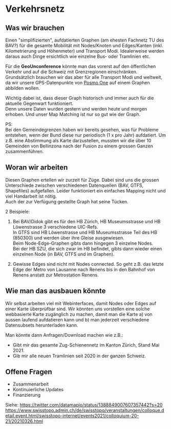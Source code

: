 # Verkehrsnetz

## Was wir brauchen

Einen "simplifizierten", aufdatierten Graphen (am ehesten Fachnetz TU des BAV?) für die gesamte Mobilität mit Nodes/Knoten und Edges/Kanten (inkl. Kilometrierung und Höhenmeter) und Transport Modi. Idealerweise werden daraus auch Dinge ersichtlich wie einzelne Bus- oder Tramlinien etc.       

Für die **GeoUnconference** könnte man das vorerst auf den öffentlichen Verkehr und auf die Schweiz mit Grenzregionen einschränken.      
Grundsätzlich brauchen wir das aber für alle Transport Modi und weltweit, da wir unsere GPS-Datenpunkte von [Posmo One](https://datamap.io/) auf einem Graphen abbilden wollen.
                 
Wichtig dabei ist, dass dieser Graph historisch und immer auch für die aktuelle Gegenwart funktioniert.              
Denn unsere Daten wurden gestern und werden heute und morgen erhoben. Und unser Map Matching ist nur so gut wie der Graph.

PS:       
Bei den Gemeindegrenzen haben wir bereits gesehen, was für Probleme entstehen, wenn der Bund diese nur periodisch (1 x pro Jahr) aufdatiert. Um z.B. eine Abstimmung als Karte darzustellen, mussten wir die über 10 Gemeinden von Bellinzona nach der Fusion zu einem grossen Ganzen zusammenführen.   
      

## Woran wir arbeiten

Diesen Graphen ertellen wir zurzeit für Züge. Dabei sind uns die grossen Unterschiede zwischen verschiedenen Datenquellen (BAV, GTFS, Shapefiles) aufgefallen. 
Leider funktioniert ein einfaches Mapping nicht und viel Handarbeit ist nötig.      
Auch der zur Verfügung gestellte Graph hat seine Tücken.         

2 Beispiele:        
1. Bei BAV/Didok gibt es für den HB Zürich, HB Museumsstrasse und HB Löwenstrasse 3 verschiedene UIC-Refs.       
In GTFS sind HB Löwenstrasse und HB Museumsstrasse Teil des HB (850300) und werden über ihre Gleise ausgewiesen.     
Beim Node-Edge-Graphen gibts dann hingegen 3 einzelne Nodes.         
Bei der HB SZU, die sich zwar im HB befindet, gibts dann wieder einen einzelnen Node (in BAV, GTFS und im Graphen).      
      
2. Gewisse Edges sind nicht mit Nodes connected. So geht z.B. das letzte Edge der Metro von Lausanne nach Renens bis in den Bahnhof von Renens anstatt zur Metrostation Renens.  


## Wie man das ausbauen könnte

Wir selbst arbeiten viel mit Webinterfaces, damit Nodes oder Edges auf einer Karte überprüfbar sind. 
Wir könnten uns vorstellen eine solche webbasierte Karte zugänglich zu machen, damit man die Karte 
a) von aussen laufend aufdatieren kann und b) man jederzeit verschiedene Datensubsets herunterladen kann.               

Man könnte dann Anfragen/Download machen wie z.B.: 
- Gibt mir das gesamte Zug-Schienennetz im Kanton Zürich, Stand Mai 2021. 
- Gib mir alle neuen Tramlinien seit 2020 in der ganzen Schweiz. 


## Offene Fragen
- Zusammenarbeit
- Kontinuierliche Updates
- Finanzierung





Siehe:
https://twitter.com/datamapio/status/1388849007607357442?s=20
https://www.swisstopo.admin.ch/de/swisstopo/veranstaltungen/colloque.detail.event.html/swisstopo-internet/events2021/colloquium-20-21/20210326.html
